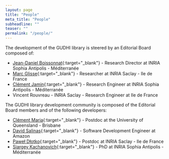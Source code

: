 ```yaml
---
layout: page
title: "People"
meta_title: "People"
subheadline: ""
teaser: ""
permalink: "/people/"
---
```


The development of the GUDHI library is steered by an Editorial Board composed of:

- [Jean-Daniel Boissonnat][1]{:target="_blank"} - Research Director at INRIA Sophia Antipolis - M&eacute;diterran&eacute;e
- [Marc Glisse][2]{:target="_blank"} - Researcher at INRIA Saclay - Ile de France
- [Cl&eacute;ment Jamin][3]{:target="_blank"} - Research Engineer at INRIA Sophia Antipolis - M&eacute;diterran&eacute;e
- Vincent Rouvreau - INRIA Saclay - Research Engineer at Ile de France

The GUDHI library development community is composed of the Editorial Board members and of the following developers:

- [Cl&eacute;ment Maria][4]{:target="_blank"} - Postdoc at the University of Queensland - Brisbane
- [David Salinas][5]{:target="_blank"} - Software Development Engineer at Amazon
- [Pawe&#322; D&#322;otko][6]{:target="_blank"} - Postdoc at INRIA Saclay - Ile de France
- [Siargey Kachanovich][7]{:target="_blank"} - PhD at INRIA Sophia Antipolis - M&eacute;diterran&eacute;e

 [1]: http://www-sop.inria.fr/members/Jean-Daniel.Boissonnat/
 [2]: http://geometrica.saclay.inria.fr/team/Marc.Glisse/
 [3]: https://cjamin.github.io/
 [4]: http://www-sop.inria.fr/members/Clement.Maria/
 [5]: https://sites.google.com/site/davidsalinascompgeo/
 [6]: http://pages.saclay.inria.fr/pawel.dlotko/
 [7]: http://perso.eleves.ens-rennes.fr/~skachano/index.html

